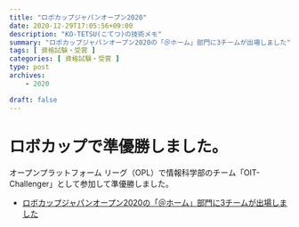 ```yaml
---
title: "ロボカップジャパンオープン2020"
date: 2020-12-29T17:05:56+09:00
description: "KO-TETSU(こてつ)の技術メモ"
summary: "ロボカップジャパンオープン2020の「＠ホーム」部門に3チームが出場しました"
tags: [ 資格試験・受賞 ]
categories: [ 資格試験・受賞 ]
type: post
archives:
    - 2020

draft: false
---
```

# ロボカップで準優勝しました。
オープンプラットフォーム リーグ（OPL）で情報科学部のチーム「OIT-Challenger」として参加して準優勝しました。

- [ロボカップジャパンオープン2020の「＠ホーム」部門に3チームが出場しました](http://www.oit.ac.jp/japanese/topics/?i=7362)